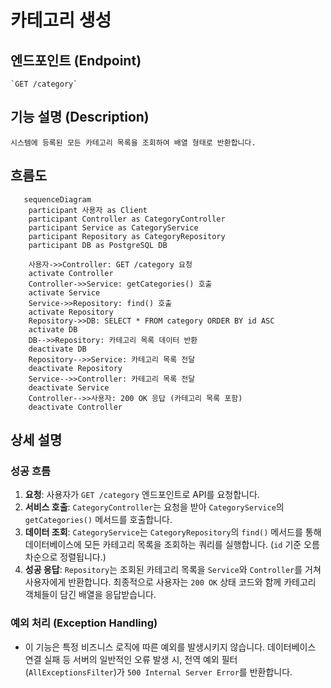 # 카테고리 생성

## 엔드포인트 (Endpoint)

    `GET /category`

## 기능 설명 (Description)

    시스템에 등록된 모든 카테고리 목록을 조회하여 배열 형태로 반환합니다.

## 흐름도

```mermaid
   sequenceDiagram
    participant 사용자 as Client
    participant Controller as CategoryController
    participant Service as CategoryService
    participant Repository as CategoryRepository
    participant DB as PostgreSQL DB

    사용자->>Controller: GET /category 요청
    activate Controller
    Controller->>Service: getCategories() 호출
    activate Service
    Service->>Repository: find() 호출
    activate Repository
    Repository->>DB: SELECT * FROM category ORDER BY id ASC
    activate DB
    DB-->>Repository: 카테고리 목록 데이터 반환
    deactivate DB
    Repository-->>Service: 카테고리 목록 전달
    deactivate Repository
    Service-->>Controller: 카테고리 목록 전달
    deactivate Service
    Controller-->>사용자: 200 OK 응답 (카테고리 목록 포함)
    deactivate Controller
```

## 상세 설명

### 성공 흐름

1.  **요청**: 사용자가 `GET /category` 엔드포인트로 API를 요청합니다.
2.  **서비스 호출**: `CategoryController`는 요청을 받아 `CategoryService`의 `getCategories()` 메서드를 호출합니다.
3.  **데이터 조회**: `CategoryService`는 `CategoryRepository`의 `find()` 메서드를 통해 데이터베이스에 모든 카테고리 목록을 조회하는 쿼리를 실행합니다. (`id` 기준 오름차순으로 정렬됩니다.)
4.  **성공 응답**: `Repository`는 조회된 카테고리 목록을 `Service`와 `Controller`를 거쳐 사용자에게 반환합니다. 최종적으로 사용자는 `200 OK` 상태 코드와 함께 카테고리 객체들이 담긴 배열을 응답받습니다.

### 예외 처리 (Exception Handling)

- 이 기능은 특정 비즈니스 로직에 따른 예외를 발생시키지 않습니다. 데이터베이스 연결 실패 등 서버의 일반적인 오류 발생 시, 전역 예외 필터(`AllExceptionsFilter`)가 `500 Internal Server Error`를 반환합니다.
